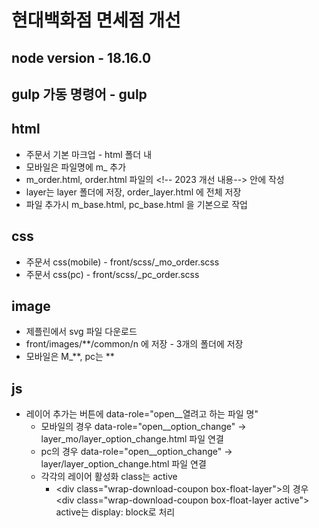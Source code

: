 # 현대백화점 면세점 개선

## node version - 18.16.0
## gulp 가동 명령어 - gulp

## html
+ 주문서 기본 마크업 - html 폴더 내
+ 모바일은 파일명에 m_ 추가
+ m_order.html, order.html 파일의 \<!-- 2023 개선 내용--> 안에 작성
+ layer는 layer 폴더에 저장, order_layer.html 에 전체 저장
+ 파일 추가시 m_base.html, pc_base.html 을 기본으로 작업

## css
+ 주문서 css(mobile) - front/scss/_mo_order.scss 
+ 주문서 css(pc) - front/scss/_pc_order.scss

## image
+ 제플린에서 svg 파일 다운로드
+ front/images/**/common/n 에 저장 - 3개의 폴더에 저장
+ 모바일은 M_**, pc는 **

## js
+ 레이어 추가는 버튼에 data-role="open__열려고 하는 파일 명"
  - 모바일의 경우 data-role="open__option_change" -> layer_mo/layer_option_change.html 파일 연결
  - pc의 경우 data-role="open__option_change" -> layer/layer_option_change.html 파일 연결
  - 각각의 레이어 활성화 class는 active
    * \<div class="wrap-download-coupon box-float-layer">의 경우 \<div class="wrap-download-coupon box-float-layer active"> active는 display: block로 처리